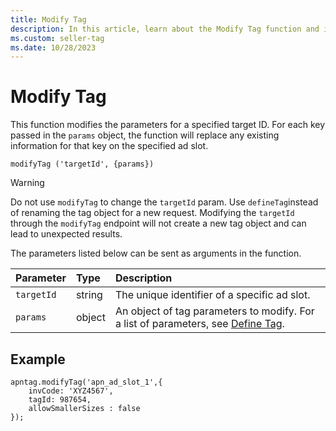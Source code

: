 ```yaml
---
title: Modify Tag
description: In this article, learn about the Modify Tag function and its parameters with a detailed example.
ms.custom: seller-tag
ms.date: 10/28/2023
---
```


# Modify Tag

This function modifies the parameters for a specified target ID. For each key passed in the `params` object, the function will replace any existing information for that key on the specified ad slot.

``` pre
modifyTag ('targetId', {params})
```

> [!WARNING]
> Do not use `modifyTag` to change the `targetId` param. Use `defineTag`instead of renaming the tag object for a new request. Modifying the `targetId` through the `modifyTag` endpoint will not create a new tag object and can lead to unexpected results.

The parameters listed below can be sent as arguments in the function.

| Parameter | Type | Description |
|:---|:---|:---|
| `targetId` | string | The unique identifier of a specific ad slot. |
| `params` | object | An object of tag parameters to modify. For a list of parameters, see [Define Tag](define-tag.md). |

## Example

``` pre
apntag.modifyTag('apn_ad_slot_1',{
    invCode: 'XYZ4567',
    tagId: 987654,
    allowSmallerSizes : false
});
```
